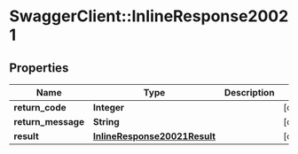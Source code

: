 # SwaggerClient::InlineResponse20021

## Properties
Name | Type | Description | Notes
------------ | ------------- | ------------- | -------------
**return_code** | **Integer** |  | [optional] 
**return_message** | **String** |  | [optional] 
**result** | [**InlineResponse20021Result**](InlineResponse20021Result.md) |  | [optional] 


